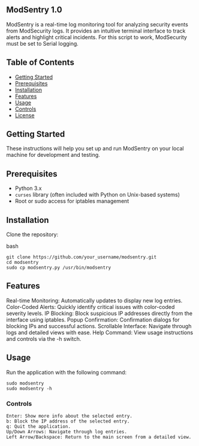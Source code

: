 ## ModSentry 1.0

ModSentry is a real-time log monitoring tool for analyzing security events from ModSecurity logs. It provides an intuitive terminal interface to track alerts and highlight critical incidents. For this script to work, ModSecurity must be set to Serial logging.

## Table of Contents

- [Getting Started](#getting-started)
- [Prerequisites](#prerequisites)
- [Installation](#installation)
- [Features](#features)
- [Usage](#usage)
- [Controls](#controls)
- [License](#license)

## Getting Started

These instructions will help you set up and run ModSentry on your local machine for development and testing.

## Prerequisites

- Python 3.x
- `curses` library (often included with Python on Unix-based systems)
- Root or sudo access for iptables management

## Installation

Clone the repository:

bash
```
git clone https://github.com/your_username/modsentry.git
cd modsentry
sudo cp modsentry.py /usr/bin/modsentry
```
## Features
Real-time Monitoring: Automatically updates to display new log entries.
Color-Coded Alerts: Quickly identify critical issues with color-coded severity levels.
IP Blocking: Block suspicious IP addresses directly from the interface using iptables.
Popup Confirmation: Confirmation dialogs for blocking IPs and successful actions.
Scrollable Interface: Navigate through logs and detailed views with ease.
Help Command: View usage instructions and controls via the -h switch.

## Usage
Run the application with the following command:
```
sudo modsentry
sudo modsentry -h
```
### Controls
```
Enter: Show more info about the selected entry.
b: Block the IP address of the selected entry.
q: Quit the application.
Up/Down Arrows: Navigate through log entries.
Left Arrow/Backspace: Return to the main screen from a detailed view.
```
